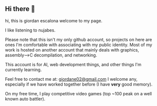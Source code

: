 ## Hi there 👋

hi, this is giordan escalona welcome to my page.

I like listening to nujabes.

Please note that this isn't my only github account, so projects on here are ones I'm comfortable with associating with my public identity. Most of my work is hosted on another account that mainly deals with graphics, assembly-->C decompilation, and networking. 

This account is for AI, web development things, and other things I'm currently learning.

Feel free to contact me at: giordane02@gmail.com
I welcome any, especially if we have worked together before (I have **very** good memory).

On my free time, I play competitive video games (top ~100 peak on a well known auto battler).
<!--
**gescalona1/gescalona1** is a ✨ _special_ ✨ repository because its `README.md` (this file) appears on your GitHub profile.

Here are some ideas to get you started:

- 🔭 I’m currently working on ...
- 🌱 I’m currently learning ...
- 👯 I’m looking to collaborate on ...
- 🤔 I’m looking for help with ...
- 💬 Ask me about ...
- 📫 How to reach me: ...
- 😄 Pronouns: ...
- ⚡ Fun fact: ...
-->
